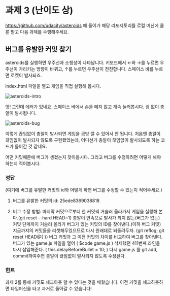 # 과제 3 (난이도 상)

https://github.com/udacity/asteroids 에 들어가 해당 리포지토리를 로컬 머신에 클론 받고 다음 과제를 수행해주세요.

## 버그를 유발한 커밋 찾기

asteroids를 실행하면 우주선과 소행성이 나타납니다. 키보드에서 ←와 →를 누르면 우주선이 가리키는 방향이 바뀌고, ↑를 누르면 우주선이 전진합니다. 스페이스 바를 누르면 로켓이 발사되죠. 

index.html 파일을 열고 게임을 직접 실행해 봅시다.

![asteroids-intro](../resources/asteroids-intro.png)

엇! 그런데 에러가 있네요. 스페이스 바에서 손을 떼지 않고 계속 눌러봅시다. 쉼 없이 총알이 발사됩니다. 

![asteroids-bug](../resources/asteroids-bug.png)

이렇게 끊임없이 총알이 발사되면 게임을 금방 깰 수 있어서 안 됩니다. 처음엔 총알이 끊임없이 발사되지 않도록 구현했었는데, 어디선가 총알이 끊임없이 발사되도록 하는 코드가 들어간 것 같네요.

어떤 커밋때문에 버그가 생겼는지 찾아봅시다. 그리고 버그를 수정하려면 어떻게 해야 하는지 적어봅시다.

### 정답

(여기에 버그를 유발한 커밋의 id와 어떻게 하면 버그를 수정할 수 있는지 적어주세요.)

1. 버그를 유발한 커밋의 id:  25ede8369038818

2. 버그 수정 방법:
마지막 커밋으로부터 한 커밋씩 거슬러 올라가서 게임을 실행해 본다.(git reset --hard HEAD~1)
총알이 연속으로 발사가 되지 않는(버그가 없는) 커밋 단계까지 거슬러 올라가
버그가 있는 커밋의 ID를 찾아낸다.(이하 버그 커밋) 
지금까지의 커밋들을 리셋해두었으므로 다시 원래대로 되돌려두자.
(git reflog; git reset HEAD@{ }) 
버그 커밋과 그 이전 커밋의 차이를 비교하여 버그를 찾아낸다.
버그가 있는 game.js 파일을 열어 ( $code game.js )
삭제했던 411번째 라인을 다시 삽입해준다. ( this.delayBeforeBullet = 10; )
다시 game.js 를 git add, commit하여주면 총알이 끊임없이 발사되지 않도록 수정된다.





### 힌트

과제 2를 통해 커밋도 체크아웃 할 수 있다는 것을 배웠습니다. 이전 커밋을 체크하웃하면 타임머신을 타고 과거로 돌아갈 수 있습니다!
